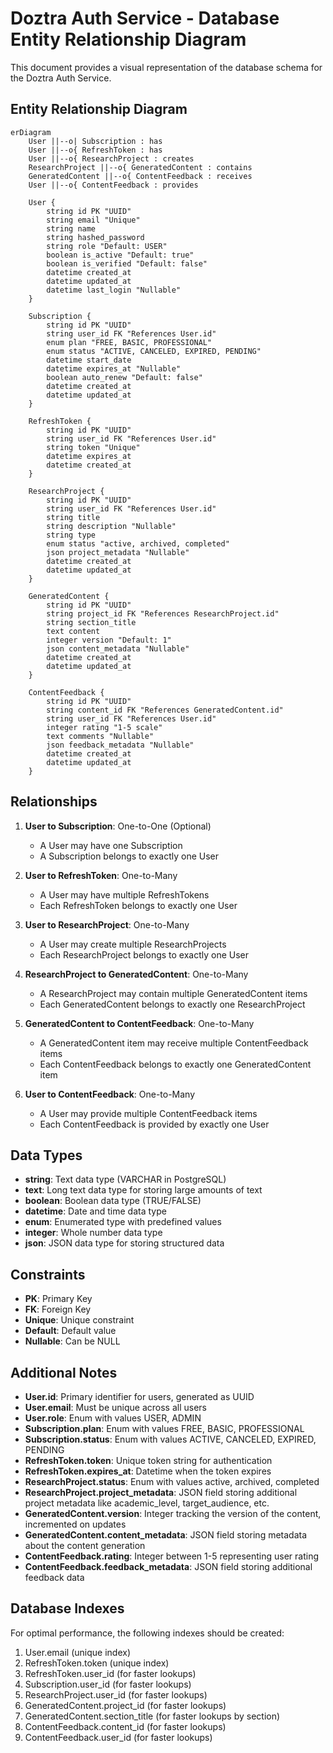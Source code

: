# Doztra Auth Service - Database Entity Relationship Diagram

This document provides a visual representation of the database schema for the Doztra Auth Service.

## Entity Relationship Diagram

```mermaid
erDiagram
    User ||--o| Subscription : has
    User ||--o{ RefreshToken : has
    User ||--o{ ResearchProject : creates
    ResearchProject ||--o{ GeneratedContent : contains
    GeneratedContent ||--o{ ContentFeedback : receives
    User ||--o{ ContentFeedback : provides

    User {
        string id PK "UUID"
        string email "Unique"
        string name
        string hashed_password
        string role "Default: USER"
        boolean is_active "Default: true"
        boolean is_verified "Default: false"
        datetime created_at
        datetime updated_at
        datetime last_login "Nullable"
    }

    Subscription {
        string id PK "UUID"
        string user_id FK "References User.id"
        enum plan "FREE, BASIC, PROFESSIONAL"
        enum status "ACTIVE, CANCELED, EXPIRED, PENDING"
        datetime start_date
        datetime expires_at "Nullable"
        boolean auto_renew "Default: false"
        datetime created_at
        datetime updated_at
    }

    RefreshToken {
        string id PK "UUID"
        string user_id FK "References User.id"
        string token "Unique"
        datetime expires_at
        datetime created_at
    }
    
    ResearchProject {
        string id PK "UUID"
        string user_id FK "References User.id"
        string title
        string description "Nullable"
        string type
        enum status "active, archived, completed"
        json project_metadata "Nullable"
        datetime created_at
        datetime updated_at
    }
    
    GeneratedContent {
        string id PK "UUID"
        string project_id FK "References ResearchProject.id"
        string section_title
        text content
        integer version "Default: 1"
        json content_metadata "Nullable"
        datetime created_at
        datetime updated_at
    }
    
    ContentFeedback {
        string id PK "UUID"
        string content_id FK "References GeneratedContent.id"
        string user_id FK "References User.id"
        integer rating "1-5 scale"
        text comments "Nullable"
        json feedback_metadata "Nullable"
        datetime created_at
        datetime updated_at
    }
```

## Relationships

1. **User to Subscription**: One-to-One (Optional)
   - A User may have one Subscription
   - A Subscription belongs to exactly one User

2. **User to RefreshToken**: One-to-Many
   - A User may have multiple RefreshTokens
   - Each RefreshToken belongs to exactly one User
   
3. **User to ResearchProject**: One-to-Many
   - A User may create multiple ResearchProjects
   - Each ResearchProject belongs to exactly one User
   
4. **ResearchProject to GeneratedContent**: One-to-Many
   - A ResearchProject may contain multiple GeneratedContent items
   - Each GeneratedContent belongs to exactly one ResearchProject
   
5. **GeneratedContent to ContentFeedback**: One-to-Many
   - A GeneratedContent item may receive multiple ContentFeedback items
   - Each ContentFeedback belongs to exactly one GeneratedContent item
   
6. **User to ContentFeedback**: One-to-Many
   - A User may provide multiple ContentFeedback items
   - Each ContentFeedback is provided by exactly one User

## Data Types

- **string**: Text data type (VARCHAR in PostgreSQL)
- **text**: Long text data type for storing large amounts of text
- **boolean**: Boolean data type (TRUE/FALSE)
- **datetime**: Date and time data type
- **enum**: Enumerated type with predefined values
- **integer**: Whole number data type
- **json**: JSON data type for storing structured data

## Constraints

- **PK**: Primary Key
- **FK**: Foreign Key
- **Unique**: Unique constraint
- **Default**: Default value
- **Nullable**: Can be NULL

## Additional Notes

- **User.id**: Primary identifier for users, generated as UUID
- **User.email**: Must be unique across all users
- **User.role**: Enum with values USER, ADMIN
- **Subscription.plan**: Enum with values FREE, BASIC, PROFESSIONAL
- **Subscription.status**: Enum with values ACTIVE, CANCELED, EXPIRED, PENDING
- **RefreshToken.token**: Unique token string for authentication
- **RefreshToken.expires_at**: Datetime when the token expires
- **ResearchProject.status**: Enum with values active, archived, completed
- **ResearchProject.project_metadata**: JSON field storing additional project metadata like academic_level, target_audience, etc.
- **GeneratedContent.version**: Integer tracking the version of the content, incremented on updates
- **GeneratedContent.content_metadata**: JSON field storing metadata about the content generation
- **ContentFeedback.rating**: Integer between 1-5 representing user rating
- **ContentFeedback.feedback_metadata**: JSON field storing additional feedback data

## Database Indexes

For optimal performance, the following indexes should be created:

1. User.email (unique index)
2. RefreshToken.token (unique index)
3. RefreshToken.user_id (for faster lookups)
4. Subscription.user_id (for faster lookups)
5. ResearchProject.user_id (for faster lookups)
6. GeneratedContent.project_id (for faster lookups)
7. GeneratedContent.section_title (for faster lookups by section)
8. ContentFeedback.content_id (for faster lookups)
9. ContentFeedback.user_id (for faster lookups)
